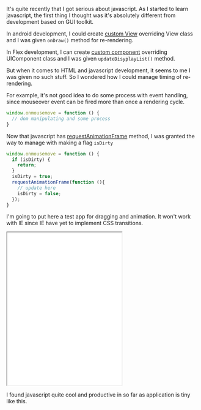 It's quite recently that I got serious about javascript.
As I started to learn javascript, the first thing I thought was it's absolutely different from development based on GUI toolkit.


In android development, I could create [custom View](http://developer.android.com/guide/topics/ui/custom-components.html) overriding View class and I was given    `onDraw()` method for re-rendering.

In Flex development, I can create [custom component](http://help.adobe.com/en_US/flex/using/WS460ee381960520ad-2811830c121e9107ecb-7ff9.html) overriding UIComponent class and I was given `updateDisyplayList()` method.

But when it comes to HTML and javascript development, it seems to me I was given no such stuff. So I wondered how I could manage timing of re-rendering.

For example, it's not good idea to do some process with event handling, since mouseover event can be fired more than once a rendering cycle. 

```javascript
window.onmousemove = function () {
  // dom manipulating and some process
}
```

Now that javascript has [requestAnimationFrame](https://developer.mozilla.org/en/DOM/window.mozRequestAnimationFrame) method, I was granted the way to manage  with making a flag `isDirty`

```javascript
window.onmousemove = function () {
  if (isDirty) {
    return;
  }
  isDirty = true;
  requestAnimationFrame(function (){
    // update here
    isDirty = false;
  });
}
```

I'm going to put here a test app for dragging and animation. It won't work with IE since IE have yet to implement CSS transitions.

<iframe src="/demo/drag-demo.html" id='iframe' scrolling="no" style="height: 400px" ></iframe>

I found javascript quite cool and productive in so far as application is tiny like this.

